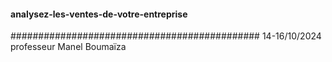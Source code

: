 #### analysez-les-ventes-de-votre-entreprise
#############################################
14-16/10/2024
professeur Manel Boumaïza

